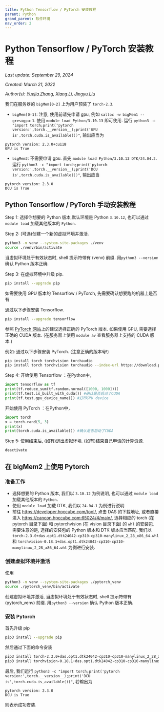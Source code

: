 ```yaml
---
title: Python Tensorflow / PyTorch 安装教程
parent: Python
grand_parent: 软件环境
nav_order: 2
---
```


# Python Tensorflow / PyTorch 安装教程

*Last update: September 29, 2024*

*Created: March 21, 2022*

*Author(s): [Yuejia Zhang](mailto:yuejiazhang21@m.fudan.edu.cn), [Xiang Li](mailto:646873166@qq.com), [Jingyu Liu](mailto:jyliu22@m.fudan.edu.cn)*

我们在服务器的 `bigMem[0-2]` 上为用户预装了 `torch-2.3`.

- `bigMem[0-1]`: 注意, 使用前请先申请 gpu, 例如 `salloc -w bigMem1 --gres=gpu:1`. 使用 `module load Python/3.10.13` 即可使用. 运行 `python3 -c "import torch;print('pytorch version:',torch.__version__);print('GPU is',torch.cuda.is_available())"`, 输出应当为

``` text
pytorch version: 2.3.0+cu118
GPU is True
```

- `bigMem2`: 不需要申请 gpu. 首先 `module load Python/3.10.13 DTK/24.04.2`. 运行 `python3 -c "import torch;print('pytorch version:',torch.__version__);print('DCU is',torch.cuda.is_available())"`, 输出应当

``` text
pytorch version: 2.3.0
DCU is True
```

## Python Tensorflow / PyTorch 手动安装教程

Step 1: 选择你想要的 Python 版本,默认环境是 Python `3.10.12`, 也可以通过 `module load` 加载其他版本的 `Python`.

Step 2: (可选)创建一个新的虚拟环境并激活.

``` bash
python3 -m venv --system-site-packages ./venv
source ./venv/bin/activate
```

当虚拟环境处于有效状态时, shell 提示符带有 (venv) 前缀. 用`python3 --version` 确认 Python 版本正确.

Step 3: 在虚拟环境中升级 pip.

``` bash
pip install --upgrade pip
```

如需要使用 GPU 版本的 Tensorflow / PyTorch, 先需要确认想要跑的机器上是否有

通过以下步骤安装 Tensorflow.

``` bash
pip install --upgrade tensorflow
```

参照 [PyTorch 网站](https://pytorch.org/get-started/locally/)上的建议选择正确的 PyTorch 版本. 如果使用 GPU, 需要选择正确的 CUDA 版本. (在服务器上使用 `module av` 查看服务器上支持的 CUDA 版本.)

例如: 通过以下步骤安装 PyTorch. (注意正确的版本号!)

``` bash
pip install torch torchvision torchaudio
pip install torch torchvision torchaudio --index-url https://download.pytorch.org/whl/cu118
```

Step 4: 开始使用 Tensorflow ：在Python中，

``` python
import tensorflow as tf
print(tf.reduce_sum(tf.random.normal([1000, 1000])))
print(tf.test.is_built_with_cuda()) #确认是否启动了CUDA
print(tf.test.gpu_device_name()) #打印GPU device
```

开始使用 PyTorch ：在Python中，

``` python
import torch
x = torch.rand(5, 3)
print(x)
print(torch.cuda.is_available()) #确认是否启动了CUDA
```

Step 5: 使用结束后, (如有)退出虚拟环境. (如有)结束自己申请的计算资源.

``` bash
deactivate
```

## 在 bigMem2 上使用 Pytorch

### 准备工作

- 选择想要的 Python 版本, 我们以 `3.10.12` 为例说明, 也可以通过 `module load` 加载其他版本的 `Python`.
- 使用 `module load` 加载 DTK, 我们以 `24.04.1` 为例进行说明
- 前往 <https://developer.hpccube.com/tool/>, 点击 DAS 的下载地址, 或者直接进入 <https://cancon.hpccube.com:65024/4/main/>, 选择相应的 torch (在 pytorch 目录下面) 和 pytorchvision (在 vision 目录下面) 的 `whl` 的安装包. 需要注意的是, 选择的安装包的 Python 版本和 DTK 版本应当匹配. 我们以 `torch-2.3.0+das.opt1.dtk24042-cp310-cp310-manylinux_2_28_x86_64.whl` 和 `torchvision-0.18.1+das.opt1.dtk24042-cp310-cp310-manylinux_2_28_x86_64.whl` 为例进行安装.

### 创建虚拟环境并激活

使用

``` bash
python3 -m venv --system-site-packages ./pytorch_venv
source ./pytorch_venv/bin/activate
```

创建虚拟环境并激活, 当虚拟环境处于有效状态时, shell 提示符带有 (pytorch_venv) 前缀. 用`python3 --version` 确认 Python 版本正确.

### 安装 Pytorch

首先升级 pip

``` bash
pip3 install --upgrade pip
```

然后通过下面的命令安装

``` bash
pip3 install torch-2.3.0+das.opt1.dtk24042-cp310-cp310-manylinux_2_28_x86_64.whl
pip3 install torchvision-0.18.1+das.opt1.dtk24042-cp310-cp310-manylinux_2_28_x86_64.whl
```

最后, 我们运行 `python3 -c "import torch;print('pytorch version:',torch.__version__);print('DCU is',torch.cuda.is_available())"`, 若输出为

``` text
pytorch version: 2.3.0
DCU is True
```

则表示成功安装.
